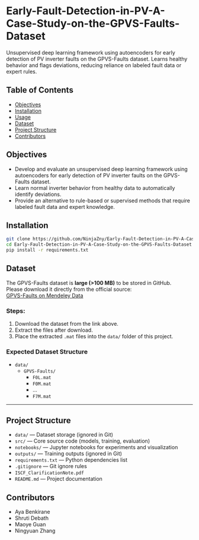 # Early-Fault-Detection-in-PV-A-Case-Study-on-the-GPVS-Faults-Dataset
Unsupervised deep learning framework using autoencoders for early detection of PV inverter faults on the GPVS-Faults dataset. Learns healthy behavior and flags deviations, reducing reliance on labeled fault data or expert rules.




## Table of Contents
- [Objectives](#Objectives)
- [Installation](#installation)
- [Usage](#usage)
- [Dataset](#dataset)
- [Project Structure](#project-structure)
- [Contributors](#contributors)




## Objectives
- Develop and evaluate an unsupervised deep learning framework using autoencoders for early detection of PV inverter faults on the GPVS-Faults dataset.
- Learn normal inverter behavior from healthy data to automatically identify deviations.
- Provide an alternative to rule-based or supervised methods that require labeled fault data and expert knowledge.




## Installation
```bash
git clone https://github.com/NinjaZny/Early-Fault-Detection-in-PV-A-Case-Study-on-the-GPVS-Faults-Dataset.git
cd Early-Fault-Detection-in-PV-A-Case-Study-on-the-GPVS-Faults-Dataset
pip install -r requirements.txt
```




## Dataset

The GPVS-Faults dataset is **large (>100 MB)** to be stored in GitHub.  
Please download it directly from the official source:  
[GPVS-Faults on Mendeley Data](https://data.mendeley.com/datasets/n76t439f65/1)

### Steps:
1. Download the dataset from the link above.
2. Extract the files after download.
3. Place the extracted `.mat` files into the `data/` folder of this project.

### Expected Dataset Structure
- `data/`
  - `GPVS-Faults/`
    - `F0L.mat`
    - `F0M.mat`
    - ...
    - `F7M.mat`

---

## Project Structure
- `data/` — Dataset storage (ignored in Git)
- `src/` — Core source code (models, training, evaluation)
- `notebooks/` — Jupyter notebooks for experiments and visualization
- `outputs/` — Training outputs (ignored in Git)
- `requirements.txt` — Python dependencies list
- `.gitignore` — Git ignore rules
- `ISCF_ClarificationNote.pdf`
- `README.md` — Project documentation






## Contributors
- Aya Benkirane
- Shruti Debath
- Maoye Guan
- Ningyuan Zhang